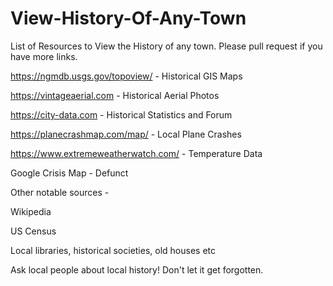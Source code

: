 # View-History-Of-Any-Town
List of Resources to View the History of any town. Please pull request if you have more links.

https://ngmdb.usgs.gov/topoview/  - Historical GIS Maps

https://vintageaerial.com - Historical Aerial Photos

https://city-data.com - Historical Statistics and Forum

https://planecrashmap.com/map/ - Local Plane Crashes

https://www.extremeweatherwatch.com/ - Temperature Data

Google Crisis Map - Defunct

Other notable sources -

Wikipedia

US Census

Local libraries, historical societies, old houses etc

Ask local people about local history! Don't let it get forgotten.
